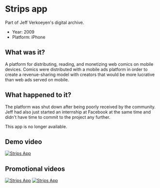 # Strips app

Part of Jeff Verkoeyen's digital archive.

- Year: 2009
- Platform: iPhone

## What was it?

A platform for distributing, reading, and monetizing web comics on mobile devices. Comics were
distributed with a mobile ads platform in order to create a revenue-sharing model with creators that
would be more lucrative than web ads served on mobile.

## What happened to it?

The platform was shut down after being poorly received by the community. Jeff had also just started
an internship at Facebook at the same time and didn't have time to commit to the project any
further.

This app is no longer available.

## Demo video

[![Strips App](https://img.youtube.com/vi/NGAdtqtKlKw/0.jpg)](https://www.youtube.com/watch?v=NGAdtqtKlKw)

## Promotional videos

[![Strips App](https://img.youtube.com/vi/nJ3-sfGaZ7A/0.jpg)](https://www.youtube.com/watch?v=nJ3-sfGaZ7A)
[![Strips App](https://img.youtube.com/vi/haVv92T2rCg/0.jpg)](https://www.youtube.com/watch?v=haVv92T2rCg)
